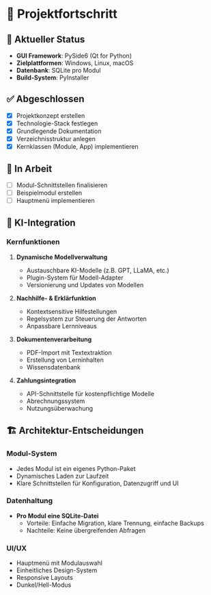 # 📅 Projektfortschritt

## 📌 Aktueller Status
- **GUI Framework**: PySide6 (Qt for Python)
- **Zielplattformen**: Windows, Linux, macOS
- **Datenbank**: SQLite pro Modul
- **Build-System**: PyInstaller

## ✅ Abgeschlossen
- [x] Projektkonzept erstellen
- [x] Technologie-Stack festlegen
- [x] Grundlegende Dokumentation
- [x] Verzeichnisstruktur anlegen
- [x] Kernklassen (Module, App) implementieren

## 🔄 In Arbeit
- [ ] Modul-Schnittstellen finalisieren
- [ ] Beispielmodul erstellen
- [ ] Hauptmenü implementieren

## 🤖 KI-Integration

### Kernfunktionen
1. **Dynamische Modellverwaltung**
   - Austauschbare KI-Modelle (z.B. GPT, LLaMA, etc.)
   - Plugin-System für Modell-Adapter
   - Versionierung und Updates von Modellen

2. **Nachhilfe- & Erklärfunktion**
   - Kontextsensitive Hilfestellungen
   - Regelsystem zur Steuerung der Antworten
   - Anpassbare Lernniveaus

3. **Dokumentenverarbeitung**
   - PDF-Import mit Textextraktion
   - Erstellung von Lerninhalten
   - Wissensdatenbank

4. **Zahlungsintegration**
   - API-Schnittstelle für kostenpflichtige Modelle
   - Abrechnungssystem
   - Nutzungsüberwachung

## 🏗️ Architektur-Entscheidungen
### Modul-System
- Jedes Modul ist ein eigenes Python-Paket
- Dynamisches Laden zur Laufzeit
- Klare Schnittstellen für Konfiguration, Datenzugriff und UI

### Datenhaltung
- **Pro Modul eine SQLite-Datei**
  - Vorteile: Einfache Migration, klare Trennung, einfache Backups
  - Nachteile: Keine übergreifenden Abfragen

### UI/UX
- Hauptmenü mit Modulauswahl
- Einheitliches Design-System
- Responsive Layouts
- Dunkel/Hell-Modus
